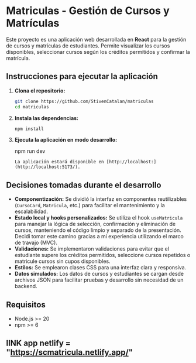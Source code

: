 # Matriculas - Gestión de Cursos y Matrículas

Este proyecto es una aplicación web desarrollada en **React** para la gestión de cursos y matrículas de estudiantes. Permite visualizar los cursos disponibles, seleccionar cursos según los créditos permitidos y confirmar la matrícula.

## Instrucciones para ejecutar la aplicación

1. **Clona el repositorio:**

   ```bash
   git clone https://github.com/StivenCatalan/matriculas
   cd matriculas
   ```

2. **Instala las dependencias:**

   ```bash
   npm install
   ```

3. **Ejecuta la aplicación en modo desarrollo:**

   npm run dev

   ```
   La aplicación estará disponible en [http://localhost:](http://localhost:5173/).
   ```

## Decisiones tomadas durante el desarrollo

- **Componentización:** Se dividió la interfaz en componentes reutilizables (`CursoCard`, `Matricula`, etc.) para facilitar el mantenimiento y la escalabilidad.
- **Estado local y hooks personalizados:** Se utiliza el hook `useMatricula` para manejar la lógica de selección, confirmación y eliminación de cursos, manteniendo el código limpio y separado de la presentación.
Decidi tomar este camino gracias a mi experiencia utilizando el marco de travajo (MVC).
- **Validaciones:** Se implementaron validaciones para evitar que el estudiante supere los créditos permitidos, seleccione cursos repetidos o matricule cursos sin cupos disponibles.
- **Estilos:** Se emplearon clases CSS para una interfaz clara y responsiva.
- **Datos simulados:** Los datos de cursos y estudiantes se cargan desde archivos JSON para facilitar pruebas y desarrollo sin necesidad de un backend.

## Requisitos

- Node.js >= 20
- npm >= 6

**lINK app netlify** = "https://scmatricula.netlify.app/"
---